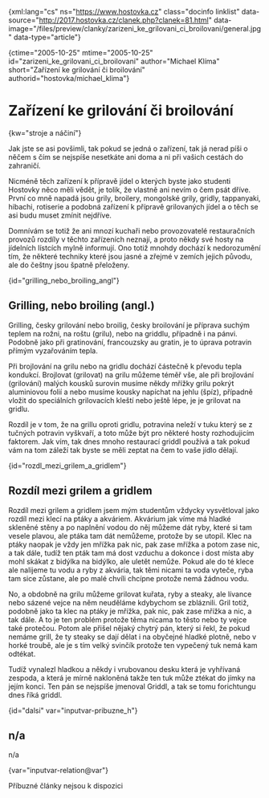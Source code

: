 
{xml:lang="cs" ns="https://www.hostovka.cz" class="docinfo linklist" data-source="http://2017.hostovka.cz/clanek.php?clanek=81.html" data-image="/files/preview/clanky/zarizeni\_ke\_grilovani\_ci\_broilovani/general.jpg" data-type="article"}

{ctime="2005-10-25" mtime="2005-10-25" id="zarizeni\_ke\_grilovani\_ci\_broilovani" author="Michael Klíma" short="Zařízení ke grilování či broilování" authorid="hostovka/michael_klima"}

# Zařízení ke grilování či broilování

<!-- generated attribute kw by user_udpatekw.sh on 2020-05-12, do not edit -->

{kw="stroje a náčiní"}

Jak jste se asi povšimli, tak pokud se jedná o zařízení, tak já nerad píši o něčem s čím se nejspíše nesetkáte ani doma a ni při vašich cestách do zahraničí.

Nicméně těch zařízení k přípravě jídel o kterých byste jako studenti Hostovky něco měli vědět, je tolik, že vlastně ani nevím o čem psát dříve. První co mně napadá jsou grily, broilery, mongolské grily, gridly, tappanyaki, hibachi, rotiserie a podobná zařízení k přípravě grilovaných jídel a o těch se asi budu muset zmínit nejdříve.

Domnívám se totiž že ani mnozí kuchaři nebo provozovatelé restauračních provozů rozdíly v těchto zařízeních neznají, a proto někdy své hosty na jídelních lístcích mylně informují. Ono totiž mnohdy dochází k nedorozumění tím, že některé techniky které jsou jasné a zřejmé v zemích jejich původu, ale do češtny jsou špatně přeloženy.

{id="grilling\_nebo\_broiling_angl"}

## Grilling, nebo broiling (angl.)

Grilling, česky grilování nebo broilig, česky broilování je příprava suchým teplem na rožni, na roštu (grilu), nebo na griddlu, případně i na pánvi. Podobně jako při gratinování, francouzsky au gratin, je to úprava potravin přímým vyzařováním tepla.

Při brojlování na grilu nebo na gridlu dochází částečně k převodu tepla kondukcí. Brojlovat (grilovat) na grilu můžeme téměř vše, ale při brojlování (grilování) malých kousků surovin musíme někdy mřížky grilu pokrýt aluminiovou folií a nebo musíme kousky napíchat na jehlu (špíz), případně vložit do speciálních grilovacích kleští nebo ještě lépe, je je grilovat na gridlu.

Rozdíl je v tom, že na grillu oproti gridlu, potravina neleží v tuku který se z tučných potravin vyškvaří, a toto může být pro některé hosty rozhodujicím faktorem. Jak vím, tak dnes mnoho restaurací griddl používá a tak pokud vám na tom záleží tak byste se měli zeptat na čem to vaše jídlo dělají.

{id="rozdl\_mezi\_grilem\_a\_gridlem"}

## Rozdíl mezi grilem a gridlem

Rozdíl mezi grilem a gridlem jsem mým studentům vždycky vysvětloval jako rozdíl mezi klecí na ptáky a akváriem. Akvárium jak víme má hladké skleněné stěny a po naplnění vodou do něj můžeme dát ryby, které si tam vesele plavou, ale ptáka tam dát nemůžeme, protože by se utopil. Klec na ptáky naopak je vždy jen mřížka pak nic, pak zase mřížka a potom zase nic, a tak dále, tudíž ten pták tam má dost vzduchu a dokonce i dost místa aby mohl skákat z bidýlka na bidýlko, ale uletět nemůže. Pokud ale do té klece ale nalijeme tu vodu a ryby z akvária, tak těmi nicami ta voda vyteče, ryba tam sice zůstane, ale po malé chvíli chcípne protože nemá žádnou vodu.

No, a obdobně na grilu můžeme grilovat kuřata, ryby a steaky, ale lívance nebo sázené vejce na něm neuděláme kdybychom se zbláznili. Gril totiž, podobně jako ta klec na ptáky je mřížka, pak nic, pak zase mřížka a nic, a tak dále. A to je ten problém protože těma nicama to těsto nebo ty vejce také protečou. Potom ale přišel nějaký chytrý pán, který si řekl, že pokud nemáme grill, že ty steaky se dají dělat i na obyčejné hladké plotně, nebo v horké troubě, ale je s tím velký svinčík protože ten vypečený tuk nemá kam odtékat.

Tudíž vynalezl hladkou a někdy i vrubovanou desku která je vyhřívaná zespoda, a která je mírně nakloněná takže ten tuk může ztékat do jímky na jejím konci. Ten pán se nejspíše jmenoval Griddl, a tak se tomu forichtungu dnes říká griddl.

{id="dalsi" var="inputvar-pribuzne_h"}

## n/a

n/a

{var="inputvar-relation@var"}

Příbuzné články nejsou k dispozici

